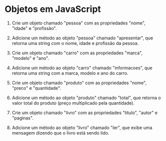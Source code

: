 # Objetos em JavaScript

 1. Crie um objeto chamado "pessoa" com as propriedades "nome", "idade" e "profissão".

 2. Adicione um método ao objeto "pessoa" chamado "apresentar", que retorna uma string com o nome, idade e profissão da pessoa.

 3. Crie um objeto chamado "carro" com as propriedades "marca", "modelo" e "ano".

 4. Adicione um método ao objeto "carro" chamado "informacoes", que retorna uma string com a marca, modelo e ano do carro.

 5. Crie um objeto chamado "produto" com as propriedades "nome", "preco" e "quantidade".

 6. Adicione um método ao objeto "produto" chamado "total", que retorna o valor total do produto (preço multiplicado pela quantidade).

 9. Crie um objeto chamado "livro" com as propriedades "titulo", "autor" e "paginas".

 10. Adicione um método ao objeto "livro" chamado "ler", que exibe uma mensagem dizendo que o livro está sendo lido.
